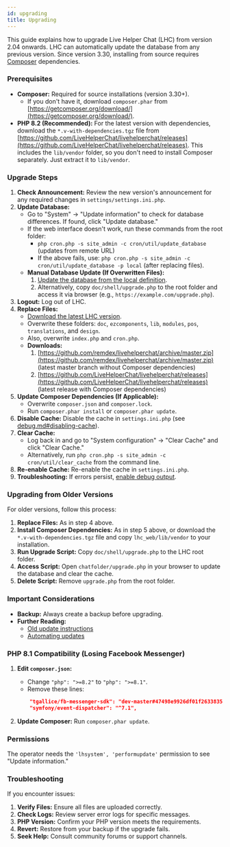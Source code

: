 ```yaml
---
id: upgrading
title: Upgrading
---
```


This guide explains how to upgrade Live Helper Chat (LHC) from version 2.04 onwards. LHC can automatically update the database from any previous version. Since version 3.30, installing from source requires [Composer](https://getcomposer.org/) dependencies.

### Prerequisites

*   **Composer:** Required for source installations (version 3.30+).
    *   If you don't have it, download `composer.phar` from [https://getcomposer.org/download/](https://getcomposer.org/download/).
*   **PHP 8.2 (Recommended):** For the latest version with dependencies, download the `*.v-with-dependencies.tgz` file from [https://github.com/LiveHelperChat/livehelperchat/releases](https://github.com/LiveHelperChat/livehelperchat/releases). This includes the `lib/vendor` folder, so you don't need to install Composer separately. Just extract it to `lib/vendor`.

### Upgrade Steps

1.  **Check Announcement:** Review the new version's announcement for any required changes in `settings/settings.ini.php`.
2.  **Update Database:**
    *   Go to "System" -> "Update information" to check for database differences. If found, click "Update database."
    *   If the web interface doesn't work, run these commands from the root folder:
        *   `php cron.php -s site_admin -c cron/util/update_database` (updates from remote URL)
        *   If the above fails, use: `php cron.php -s site_admin -c cron/util/update_database -p local` (after replacing files).
    *   **Manual Database Update (If Overwritten Files):**
        1.  [Update the database from the local definition](system/command.md#updates-live-helper-chat-database-directly-from-console).
        2.  Alternatively, copy `doc/shell/upgrade.php` to the root folder and access it via browser (e.g., `https://example.com/upgrade.php`).
3.  **Logout:** Log out of LHC.
4.  **Replace Files:**
    *   [Download the latest LHC version](http://livehelperchat.com/article/static/5).
    *   Overwrite these folders: `doc`, `ezcomponents`, `lib`, `modules`, `pos`, `translations`, and `design`.
    *   Also, overwrite `index.php` and `cron.php`.
    *   **Downloads:**
        1.  [https://github.com/remdex/livehelperchat/archive/master.zip](https://github.com/remdex/livehelperchat/archive/master.zip) (latest master branch without Composer dependencies)
        2.  [https://github.com/LiveHelperChat/livehelperchat/releases](https://github.com/LiveHelperChat/livehelperchat/releases) (latest release with Composer dependencies)
5.  **Update Composer Dependencies (If Applicable):**
    *   Overwrite `composer.json` and `composer.lock`.
    *   Run `composer.phar install` or `composer.phar update`.
6.  **Disable Cache:** Disable the cache in `settings.ini.php` (see [debug.md#disabling-cache](debug.md#disabling-cache)).
7.  **Clear Cache:**
    *   Log back in and go to "System configuration" -> "Clear Cache" and click "Clear Cache."
    *   Alternatively, run `php cron.php -s site_admin -c cron/util/clear_cache` from the command line.
8.  **Re-enable Cache:** Re-enable the cache in `settings.ini.php`.
9.  **Troubleshooting:** If errors persist, [enable debug output](debug.md).

### Upgrading from Older Versions

For older versions, follow this process:

1.  **Replace Files:** As in step 4 above.
2.  **Install Composer Dependencies:** As in step 5 above, or download the `*.v-with-dependencies.tgz` file and copy `lhc_web/lib/vendor` to your installation.
3.  **Run Upgrade Script:** Copy `doc/shell/upgrade.php` to the LHC root folder.
4.  **Access Script:** Open `chatfolder/upgrade.php` in your browser to update the database and clear the cache.
5.  **Delete Script:** Remove `upgrade.php` from the root folder.

### Important Considerations

*   **Backup:** Always create a backup before upgrading.
*   **Further Reading:**
    *   [Old update instructions](https://livehelperchat.com/old-upgrading-instructions-335a.html)
    *   [Automating updates](https://livehelperchat.com/how-to-automate-live-helper-chat-updates-338a.html)

### PHP 8.1 Compatibility (Losing Facebook Messenger)

1.  **Edit `composer.json`:**
    *   Change `"php": ">=8.2"` to `"php": ">=8.1"`.
    *   Remove these lines:

    ```json
        "tgallice/fb-messenger-sdk": "dev-master#47498e9926df01f2633835ff3ffb310f88ac444f",
        "symfony/event-dispatcher": "^7.1",
    ```
2.  **Update Composer:** Run `composer.phar update`.

### Permissions

The operator needs the `'lhsystem', 'performupdate'` permission to see "Update information."

### Troubleshooting

If you encounter issues:

1.  **Verify Files:** Ensure all files are uploaded correctly.
2.  **Check Logs:** Review server error logs for specific messages.
3.  **PHP Version:** Confirm your PHP version meets the requirements.
4.  **Revert:** Restore from your backup if the upgrade fails.
5.  **Seek Help:** Consult community forums or support channels.

